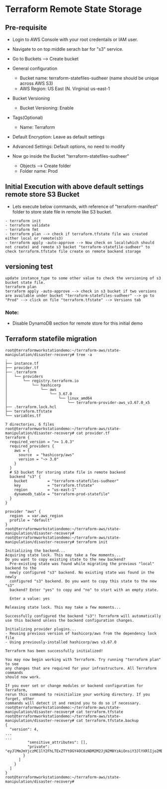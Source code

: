 # Terraform Remote State Storage

## Pre-requisite
- Login to AWS Console with your root credentails or IAM user.
- Navigate to on top middle serach bar for "s3" service.
- Go to Buckets --> Create bucket
- General configuration
  - Bucket name: terraform-statefiles-sudheer (name should be unique across AWS S3)
  - AWS Region: US East (N. Virginia) us-east-1
- Bucket Versioning
  - Bucket Versioning: Enable
- Tags(Optional)
  - Name: Terraform
- Default Encryption: Leave as default settings
- Advanced Settings: Default options, no need to modify

- Now go inside the Bucket "terraform-statefiles-sudheer"
  - Objects --> Create folder
  - Folder name: Prod

## Initial Execution with above default settings remote store S3 Bucket
- Lets execute below commands, with reference of "terraform-manifest" folder to store state file in remote like S3 bucket.
```
- terraform init
- terraform validate
- terraform fmt
- terraform plan --> check if terraform.tfstate file was created either local or remote(s3)
- terraform apply -auto-approve --> Now check on local(which should not create) and remote s3 backet "terraform-statefile-sudheer" to check terraform.tfstate file create on remote backend storage
```

## versioning test
```
update instance_type to some other value to check the versioning of s3 bucket state file.
terraform plan
terraform apply -auto-approve --> check in s3 bucket if two versions are available under bucket "terraform-statefiles-sudheer" --> go to "Prod" --> click on file "terraform.tfstate" --> Versions tab
```

### Note:
- Disable DynamoDB section for remote store for this initial demo

## Terraform statefile migration
```
root@terraformworkstationdemo:~/terraform-aws/state-manipulation/disaster-recovery# tree -a
.
├── instance.tf
├── provider.tf
├── .terraform
│   └── providers
│       └── registry.terraform.io
│           └── hashicorp
│               └── aws
│                   └── 3.67.0
│                       └── linux_amd64
│                           └── terraform-provider-aws_v3.67.0_x5
├── .terraform.lock.hcl
├── terraform.tfstate
└── variables.tf

7 directories, 6 files
root@terraformworkstationdemo:~/terraform-aws/state-manipulation/disaster-recovery# cat provider.tf
terraform {
  required_version = ">= 1.0.3"
  required_providers {
    aws = {
      source  = "hashicorp/aws"
      version = "~> 3.0"
    }
  }
  # S3 bucket for storing state file in remote backend
  backend "s3" {
    bucket         = "terraform-statefiles-sudheer"
    key            = "terraform.tfstate"
    region         = "us-east-1"
    dynamodb_table = "terraform-prod-statefile"
  }
}

provider "aws" {
  region  = var.aws_region
  profile = "default"
}
root@terraformworkstationdemo:~/terraform-aws/state-manipulation/disaster-recovery#
root@terraformworkstationdemo:~/terraform-aws/state-manipulation/disaster-recovery# terraform init

Initializing the backend...
Acquiring state lock. This may take a few moments...
Do you want to copy existing state to the new backend?
  Pre-existing state was found while migrating the previous "local" backend to the
  newly configured "s3" backend. No existing state was found in the newly
  configured "s3" backend. Do you want to copy this state to the new "s3"
  backend? Enter "yes" to copy and "no" to start with an empty state.

  Enter a value: yes

Releasing state lock. This may take a few moments...

Successfully configured the backend "s3"! Terraform will automatically
use this backend unless the backend configuration changes.

Initializing provider plugins...
- Reusing previous version of hashicorp/aws from the dependency lock file
- Using previously-installed hashicorp/aws v3.67.0

Terraform has been successfully initialized!

You may now begin working with Terraform. Try running "terraform plan" to see
any changes that are required for your infrastructure. All Terraform commands
should now work.

If you ever set or change modules or backend configuration for Terraform,
rerun this command to reinitialize your working directory. If you forget, other
commands will detect it and remind you to do so if necessary.
root@terraformworkstationdemo:~/terraform-aws/state-manipulation/disaster-recovery# cat terraform.tfstate
root@terraformworkstationdemo:~/terraform-aws/state-manipulation/disaster-recovery# cat terraform.tfstate.backup
{
  "version": 4,
...
...
          "sensitive_attributes": [],
          "private": "eyJlMmJmYjczMC1lY2FhLTExZTYtOGY4OC0zNDM2M2JjN2M0YzAiOnsiY3JlYXRlIjo2MDAwMDAwMDAwMDAsImRlbGV0ZSI6MTIwMDAwMDAwMDAwMCwidXBkYXRlIjo2MDAwMDAwMDAwMDB9LCJzY2hlbWFfdmVyc2lvbiI6IjEifQ=="
        }
      ]
    }
  ]
}
root@terraformworkstationdemo:~/terraform-aws/state-manipulation/disaster-recovery#
```